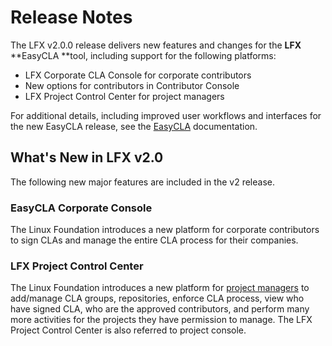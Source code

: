 # Release Notes

The LFX v2.0.0 release delivers new features and changes for the **LFX** **EasyCLA **tool, including support for the following platforms:

* LFX Corporate CLA Console for corporate contributors
* New options for contributors in Contributor Console
* LFX Project Control Center for project managers

For additional details, including improved user workflows and interfaces for the new EasyCLA release, see the [EasyCLA](easycla/) documentation.

## What's New in LFX v2.0

The following new major features are included in the v2 release.

### EasyCLA Corporate Console

The Linux Foundation introduces a new platform for corporate contributors to sign CLAs and manage the entire CLA process for their companies.

### LFX Project Control Center

The Linux Foundation introduces a new platform for [project managers](easycla/project-managers/) to add/manage CLA groups, repositories, enforce CLA process, view who have signed CLA, who are the approved contributors, and perform many more activities for the projects they have permission to manage. The LFX Project Control Center is also referred to project console.
